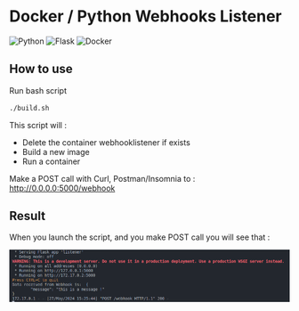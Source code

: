 # Docker / Python Webhooks Listener

![Python](https://img.shields.io/badge/python-3670A0?style=for-the-badge&logo=python&logoColor=ffdd54) ![Flask](https://img.shields.io/badge/flask-%23000.svg?style=for-the-badge&logo=flask&logoColor=white) ![Docker](https://img.shields.io/badge/docker-%230db7ed.svg?style=for-the-badge&logo=docker&logoColor=white)

## How to use

Run bash script

```bash
./build.sh
```

This script will : 

- Delete the container webhooklistener if exists
- Build a new image
- Run a container

Make a POST call with Curl, Postman/Insomnia to : http://0.0.0.0:5000/webhook

## Result

When you launch the script, and you make POST call you will see that :

![Alt text](assets/result.png)